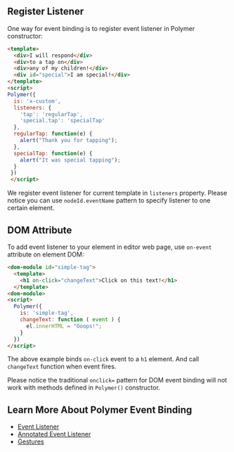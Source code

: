 ## Register Listener

One way for event binding is to register event listener in Polymer constructor:

```html
<template>
  <div>I will respond</div>
  <div>to a tap on</div>
  <div>any of my children!</div>
  <div id="special">I am special!</div>
</template>
<script>
Polymer({
  is: 'x-custom',
  listeners: {
    'tap': 'regularTap',
    'special.tap': 'specialTap'
  },
  regularTap: function(e) {
    alert("Thank you for tapping");
  },
  specialTap: function(e) {
    alert("It was special tapping");
  }
 })
 </script>
```

We register event listener for current template in `listeners` property. Please notice you can use `nodeId.eventName` pattern to specify listener to one certain element.

## DOM Attribute

To add event listener to your element in editor web page, use `on-event` attribute on element DOM:

```html
<dom-module id="simple-tag">
  <template>
    <h1 on-click="changeText">Click on this text!</h1>
  </template>
<dom-module>
<script>
  Polymer({
    is: 'simple-tag',
    changeText: function ( event ) {
      el.innerHTML = "Ooops!";
    }
  })
</script>
```
The above example binds `on-click` event to a `h1` element. And call `changeText` function when event fires.

Please notice the traditional `onclick=` pattern for DOM event binding will not work with methods defined in `Polymer()` constructor.

## Learn More About Polymer Event Binding

- [Event Listener](https://www.polymer-project.org/1.0/docs/devguide/events.html#event-listeners)
- [Annotated Event Listener](https://www.polymer-project.org/1.0/docs/devguide/events.html#annotated-listeners)
- [Gestures](https://www.polymer-project.org/1.0/docs/devguide/events.html#gestures)
